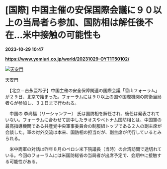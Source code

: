 # [国際] 中国主催の安保国際会議に９０以上の当局者ら参加、国防相は解任後不在…米中接触の可能性も

**2023-10-29 10:47**

**https://www.yomiuri.co.jp/world/20231029-OYT1T50102/**

[![天安門](https://www.yomiuri.co.jp/media/2023/10/20231029-OYT1I50092-1.jpg)](https://www.yomiuri.co.jp/pluralphoto/20231029-OYT1I50092/)

天安門

　【北京＝吉永亜希子】中国主催の安全保障関連の国際会議「香山フォーラム」が２９日、北京で始まった。フォーラムには９０以上の国や国際機関の防衛当局者らが参加し、３１日まで行われる。

　中国の 李尚福（リーシャンフー） 氏は国防相を解任され、後任は発表されていない。フォーラムに合わせて訪中したラオスやベトナム国防相とは、中国軍の最高指導機関である共産党中央軍事委員会の制服組トップである２人の副主席が会談した。軍の対外交流は本来、国防相の担当だが、副主席が代行しているとみられる。

　米中両軍の対話は昨年８月のペロシ米下院議長（当時）の台湾訪問で途切れている。今回のフォーラムには米国防総省の当局者が出席予定で、会期中に接触する可能性がある。